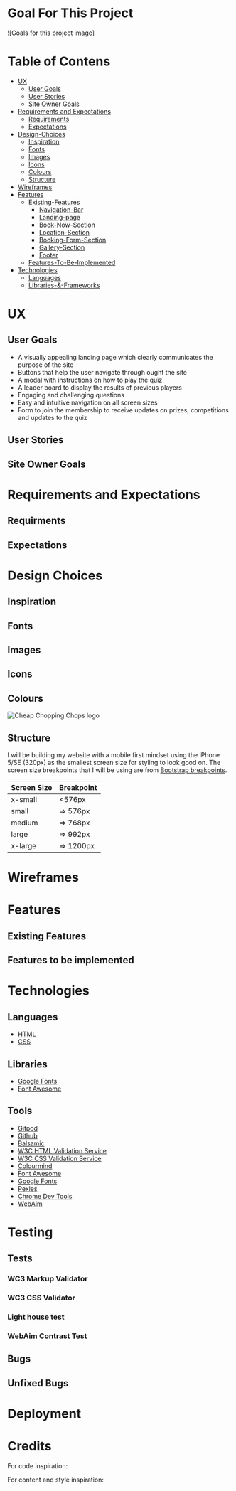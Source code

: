 
# Goal For This Project 


![Goals for this project image]


# Table of Contens 

* [UX](#ux "UX")
    * [User Goals](#user-goals "User Goals")
    * [User Stories](#user-stories "User Stories")
    * [Site Owner Goals](#site-owner-goals "Site Owner Goals")
* [Requirements and Expectations](#requirements-and-expectations "Requirements and Expectations")
    * [Requirements](#Requirments "Requirements")
    * [Expectations](#expectations "Expectations")
* [Design-Choices](#design-choices "Design Choices")
    * [Inspiration](#inspiration "Inspiration")
    * [Fonts](#fonts "Fonts")
    * [Images](#images "Images")
    * [Icons](#Icons "Icons")
    * [Colours](#colours "Colors")
    * [Structure](#structure "Structure")
* [Wireframes](#wireframes "Wireframes")
* [Features](#features "Features")
    * [Existing-Features](#existing-features "Existing Feautres")
        * [Navigation-Bar](#navigation-bar "Navigation Bar")
        * [Landing-page](#landing-page "Landing Page")
        * [Book-Now-Section](#book-now-section "Book Now Section")
        * [Location-Section](#location-section "Location Section")
        * [Booking-Form-Section](#booking-form-section "Booking Form Section")
        * [Gallery-Section](#gallery-section "Gallery Section")
        * [Footer](#footer-section "footer section")
    * [Features-To-Be-Implemented](#features-to-be-implemented "Features to be Implemented")
* [Technologies](#technologies "Technologies")
    * [Languages](#languages "Languages")
    * [Libraries-&-Frameworks](#libraries "Libraries & Frameworks")


# UX

## User Goals 

* A visually appealing landing page which clearly communicates the purpose of the site 
* Buttons that help the user navigate through ought the site 
* A modal with instructions on how to play the quiz 
* A leader board to display the results of previous players 
* Engaging and challenging questions 
* Easy and intuitive navigation on all screen sizes
* Form to join the membership to receive updates on prizes, competitions and updates to the quiz

## User Stories 



## Site Owner Goals 



# Requirements and Expectations 

## Requirments 



## Expectations 



# Design Choices 

## Inspiration  
 

## Fonts



## Images


## Icons


## Colours 

 

![Cheap Chopping Chops logo](assets/images/readme/color-scheme.png)

## Structure

I will be building my website with a mobile first mindset using the iPhone 5/SE (320px) as the smallest screen size for styling to look good on. The screen size breakpoints that I will be using are from [Bootstrap breakpoints](https://getbootstrap.com/docs/5.0/layout/breakpoints/ "Bootstrap breakpoints").

| Screen Size | Breakpoint |
| ----------- | ---------- |
| x-small     | <576px     |
| small       | => 576px   |
| medium      | => 768px   |
| large       | => 992px   |
| x-large     | => 1200px  |

# Wireframes 




# Features 

## Existing Features 

## Features to be implemented 


# Technologies 

## Languages 

* [HTML](https://en.wikipedia.org/wiki/HTML "HTML")
* [CSS](https://en.wikipedia.org/wiki/CSS "CSS")

## Libraries 

* [Google Fonts](https://fonts.google.com/ "Google Fonts")
* [Font Awesome](https://fontawesome.com/ "Font Awesome")

## Tools 

* [Gitpod](https://www.gitpod.io/ "Gitpod")
* [Github](https://github.com/ "Github")
* [Balsamic](https://balsamiq.com/wireframes/ "Balsamic")
* [W3C HTML Validation Service](https://validator.w3.org/ "W3C HTML Validation Service")
* [W3C CSS Validation Service](https://jigsaw.w3.org/css-validator/ "W3C CSS Validation Service")
* [Colourmind](http://colormind.io/ "Colourmind")
* [Font Awesome](https://fontawesome.com/ "Font Awesome")
* [Google Fonts](https://fonts.google.com/ "Google Fonts")
* [Pexles](https://www.pexels.com/ "Pexles")
* [Chrome Dev Tools](http://colormind.io/ "Chrome Dev Tools")
* [WebAim](https://webaim.org/resources/contrastchecker/ "WebAim")

# Testing 
## Tests
### WC3 Markup Validator 

### WC3 CSS Validator 

### Light house test 

### WebAim Contrast Test 

## Bugs 

## Unfixed Bugs

# Deployment

# Credits 

For code inspiration:


For content and style inspiration: 
